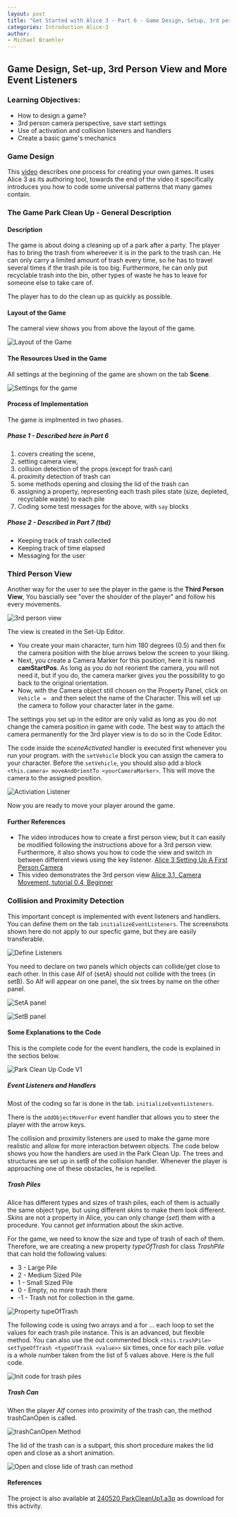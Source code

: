 ```yaml
---
layout: post
title: "Get Started with Alice 3 - Part 6 - Game Design, Setup, 3rd person view, More Event Listeners"
categories: Introduction Alice-3
author:
- Michael Braehler
---
```


## Game Design, Set-up, 3rd Person View and More Event Listeners

### Learning Objectives:

- How to design a game?
- 3rd person camera perspective, save start settings
- Use of activation and collision listeners and handlers
- Create a basic game's mechanics

### Game Design

This [video](https://youtu.be/I11Qox6vILg?si=Ywy-_0rXghKbwiyB) describes one process for creating your own games. It uses Alice 3 as its authoring tool, towards the end of the video it specifically introduces you how to code some universal patterns that many games contain.


### The Game Park Clean Up - General Description

#### Description

The game is about doing a cleaning up of a park after a party. The player has to bring the trash from whereever it is in the park to the trash can. He  can only carry a limited amount of trash every time, so he has to travel several times if the trash pile is too big. Furthermore, he can only put recyclable trash into the bin, other types of waste he has to leave for someone else to take care of.

The player has to do the clean up as quickly as possible.


#### Layout of the Game

The cameral view shows you from above the layout of the game.

![Layout of the Game](/assets/240515-TopView-GamePlan-Bin-Circled.png)


#### The Resources Used in the Game

All settings at the beginning of the game are shown on the tab **Scene**. 

![Settings for the game](/assets/240528-Settings.png) 


#### Process of Implementation

The game is implmented in two phases.

##### Phase 1 - Described here in Part 6

1. covers creating the  scene,
2. setting camera view,
3. collision detection of the props (except for trash can)
4. proximity detection of trash can
5. some methods opening and closing the lid of the trash can
6. assigning a property, representing each trash piles state (size, depleted, recyclable waste) to each pile
7. Coding some test messages for the above, with ```say``` blocks
 

##### Phase 2 - Described in Part 7 (tbd)

- Keeping track of trash collected
- Keeping track of time elapsed
- Messaging for the user



### Third Person View

Another way for the user to see the player in the game is the **Third Person View**, You bascially see "over the shoulder of the player" and follow his every movements.

![3rd person view](/assets/240515-Set-Camera-3rd-Person-View-1.png)

The view is created in the Set-Up Editor. 

- You create your main character, turn him 180 degrees (0.5) and then fix the camera position with the blue arrows below the screen to your liking.
- Next, you create a Camera Marker for this position, here it is named **camStartPos**. As long as you do not reorient the camera, you will not need it, but if you do, the camera marker gives you the possibility to go back to the original orientation.
- Now, with the Camera object still chosen on the Property Panel, click on ```Vehicle = ``` and then select the name of the Character. This will set up the camera to follow your character later in the game.

The settings you set up in the editor are only valid as long as you do not change the camera position in game with code. The best way to attach the camera permanently for the 3rd player view is to do so in the Code Editor.

The code inside the *sceneActivated* handler is executed first whenever you run your program. with the ```setVehicle``` block you can assign the camera to your character. Before the ```setVehicle```, you should also add a block ```<this.camera> moveAndOrientTo <yourCameraMarker>```. This will move the camera to the assigned position.

![Activiation Listener](/assets/240515-StarterCode-for-3rd-Person-Camera-View.png)

Now you are ready to move your player around the game.


#### Further References

- The video introduces how to create a first person view, but it can easily be modified following the instructions above for a 3rd person view. Furthermore, it also shows you how to code the view and switch in between different views using the key listener. [Alice 3 Setting Up A First Person Camera](https://youtu.be/jxXEXJgrm18?feature=shared)
- This video demonstrates the 3rd person view [Alice 3.1, Camera Movement, tutorial 0.4, Beginner](https://youtu.be/gDlxKxJTW7Y?feature=shared)


### Collision and Proximity Detection

This important concept is implemented with event listeners and handlers. You can define them on the tab ```initializeEventListeners```. The screenshots shown here do not apply to our specfic game, but they are easily transferable.

![Define Listeners](/assets/230307_SelectEventHandlerCollision.png)

You need to declare on two panels which objects can collide/get close to each other. In this case Alf of (setA) should not collide with the trees (in setB). So Alf will appear on one panel, the six trees by name on the other panel.

![SetA panel](/assets/230307_SelectCollisionSetA.png)

![SetB panel](/assets/230307_SelectCollisionSetB.png)


#### Some Explanations to the Code

This is the complete code for the event handlers, the code is explained in the sectios below.

![Park Clean Up Code V1](/assets/240516-ParkCleanUp-V1.png)

##### Event Listeners and Handlers

Most of the coding so far is done in the tab. ```initializeEventListeners```.

There is the ```addObjectMoverFor``` event handler that allows you to steer the player with the arrow keys.

The collision and proximity listeners are used to make the game more realistic and allow for more interaction between objects. The code below shows you how the handlers are used in the Park Clean Up. The trees and structures are set up in setB of the collision handler. Whenever the player is approaching one of these obstacles, he is repelled.


##### Trash Piles 

Alice has different types and sizes of trash piles, each of them is actually the same object type, but using different *skins* to make them look different. *Skins* are not a property in Alice, you can only change (*set*) them with a procedure. You cannot *get* information about the skin active.

For the game, we need to know the size and type of trash of each of them. Therefore, we are creating a new property *typeOfTrash* for class *TrashPile* that can hold the following values:

  - 3 - Large Pile
  - 2 - Medium Sized Pile
  - 1 - Small Sized Pile
  - 0 - Empty, no more trash there
  - -1 - Trash not for collection in the game.

![Property tupeOfTrash](/assets/240528-Property-typeOfTrash.png)

The following code is using two arrays and a for ... each loop to set the values for each trash pile instance. This is an advanced, but flexible method. You can also use the out commented block ```<this.trashPile> setTypeOfTrash <typeOfTrask <value>>``` six times, once for each pile. *value* is a whole number taken from the list of 5 values above. Here is the full code.

![Init code for trash piles](/assets/240515-InitTrashPiles.png)


##### Trash Can

When the player *Alf* comes into proximity of the trash can, the method trashCanOpen is called.

![trashCanOpen Method](/assets/240515-TrashCanProcCall.png)

The lid of the trash can is a subpart, this short procedure makes the lid open and close as a short animation.

![Open and close lide of trash can method](/assets/240515-trashCanOpen-Proc-Definition.png)


#### References

The project is also available at [240520 ParkCleanUp1.a3p](https://github.com/mibrs/Alice3Coding/blob/main/240520%20ParkCleanUp1.a3p) as download for this activity.
